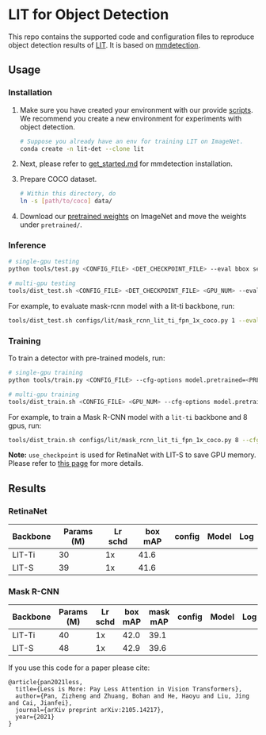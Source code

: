 # LIT for Object Detection

This repo contains the supported code and configuration files to reproduce object detection results of [LIT](https://arxiv.org/abs/2105.14217). It is based on [mmdetection](https://github.com/open-mmlab/mmdetection).



## Usage

### Installation
1. Make sure you have created your environment with our provide [scripts](). We recommend you create a new environment for experiments with object detection.

   ```bash
   # Suppose you already have an env for training LIT on ImageNet.
   conda create -n lit-det --clone lit
   ```

2. Next, please refer to [get_started.md](https://github.com/open-mmlab/mmdetection/blob/master/docs/get_started.md) for mmdetection installation. 

3. Prepare COCO dataset.

   ```bash
   # Within this directory, do
   ln -s [path/to/coco] data/
   ```

4. Download our [pretrained weights]() on ImageNet and move the weights under `pretrained/`.



### Inference
```bash
# single-gpu testing
python tools/test.py <CONFIG_FILE> <DET_CHECKPOINT_FILE> --eval bbox segm

# multi-gpu testing
tools/dist_test.sh <CONFIG_FILE> <DET_CHECKPOINT_FILE> <GPU_NUM> --eval bbox segm
```

For example, to evaluate mask-rcnn model with a lit-ti backbone, run:

```bash
tools/dist_test.sh configs/lit/mask_rcnn_lit_ti_fpn_1x_coco.py 1 --eval bbox segm
```



### Training

To train a detector with pre-trained models, run:
```bash
# single-gpu training
python tools/train.py <CONFIG_FILE> --cfg-options model.pretrained=<PRETRAIN_MODEL> [model.backbone.use_checkpoint=True] [other optional arguments]

# multi-gpu training
tools/dist_train.sh <CONFIG_FILE> <GPU_NUM> --cfg-options model.pretrained=<PRETRAIN_MODEL> [model.backbone.use_checkpoint=True] [other optional arguments] 
```
For example, to train a Mask R-CNN model with a `lit-ti` backbone and 8 gpus, run:
```bash
tools/dist_train.sh configs/lit/mask_rcnn_lit_ti_fpn_1x_coco.py 8 --cfg-options model.pretrained=<PRETRAIN_MODEL> 
```

**Note:** `use_checkpoint` is used for RetinaNet with LIT-S to save GPU memory. Please refer to [this page](https://pytorch.org/docs/stable/checkpoint.html) for more details.



## Results

### RetinaNet

| Backbone | Params (M) | Lr schd | box mAP | config | Model | Log  |
| -------- | ---------- | ------- | ------- | ------ | ----- | ---- |
| LIT-Ti   | 30         | 1x      | 41.6    |        |       |      |
| LIT-S    | 39         | 1x      | 41.6    |        |       |      |


### Mask R-CNN

| Backbone | Params (M) | Lr schd | box mAP | mask mAP | config | Model | Log  |
| -------- | ---------- | ------- | ------- | -------- | ------ | ----- | ---- |
| LIT-Ti   | 40         | 1x      | 42.0    | 39.1     |        |       |      |
| LIT-S    | 48         | 1x      | 42.9    | 39.6     |        |       |      |



If you use this code for a paper please cite:

```
@article{pan2021less,
  title={Less is More: Pay Less Attention in Vision Transformers},
  author={Pan, Zizheng and Zhuang, Bohan and He, Haoyu and Liu, Jing and Cai, Jianfei},
  journal={arXiv preprint arXiv:2105.14217},
  year={2021}
}
```

